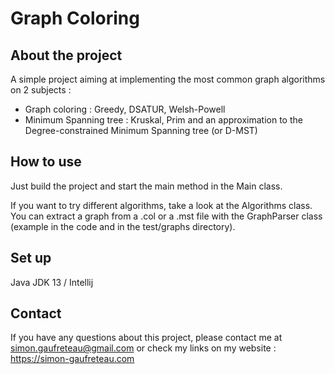 # Graph Coloring

## About the project

A simple project aiming at implementing the most common graph algorithms on 2 subjects :

- Graph coloring : Greedy, DSATUR, Welsh-Powell
- Minimum Spanning tree : Kruskal, Prim and an approximation to the Degree-constrained Minimum Spanning tree (or D-MST)

## How to use

Just build the project and start the main method in the Main class.

If you want to try different algorithms, take a look at the Algorithms class. 
You can extract a graph from a .col or a .mst file with the GraphParser class (example in the code and in the test/graphs directory).

## Set up

Java JDK 13 / Intellij


## Contact

If you have any questions about this project, please contact me at simon.gaufreteau@gmail.com or check my links on my website : https://simon-gaufreteau.com

